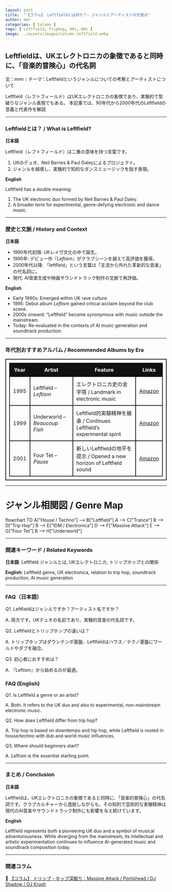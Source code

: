 ```yaml
---
layout: post
title:  "【コラム】 Leftfieldとは何か？— ジャンルとアーティストの交差点"
author: mmr
categories: [ Column ]
tags: [ Leftfield, Triphop, 90s, 00s ]
image: ../assets/images/column-leftfield.webp
---
```


## Leftfieldは、UKエレクトロニカの象徴であると同時に、「音楽的冒険心」の代名詞

文：mmr｜テーマ：Leftfieldというジャンルについての考察とアーティストについて

Leftfield（レフトフィールド）はUKエレクトロニカの象徴であり、実験的で型破りなジャンル表現でもある。
本記事では、90年代から2000年代のLeftfieldの意義と代表作を解説

---



<style type="text/css">
table, td, th {
border: 2px #111 solid;
width: auto;
padding: 10px; 
}
th {
background-color: #111;
color: #fff;
}
</style>

### Leftfieldとは？ / What is Leftfield?

**日本語** 

Leftfield（レフトフィールド）は二重の意味を持つ言葉です。  
1. UKのデュオ、Neil Barnes & Paul Daleyによるプロジェクト。  
2. ジャンルを越境し、実験的で知的なダンスミュージックを指す表現。  

**English**  

Leftfield has a double meaning:  
1. The UK electronic duo formed by Neil Barnes & Paul Daley.  
2. A broader term for experimental, genre-defying electronic and dance music.  

---

### 歴史と文脈 / History and Context

**日本語**  

- 1990年代初頭: UKレイヴ文化の中で誕生。  
- 1995年: デビュー作『*Leftism*』がクラブシーンを越えて高評価を獲得。  
- 2000年代以降: 「leftfield」という言葉は「主流から外れた革新的な音楽」の代名詞に。  
- 現代: AI音楽生成や映画サウンドトラック制作の文脈で再評価。  

**English**  

- Early 1990s: Emerged within UK rave culture.  
- 1995: Debut album *Leftism* gained critical acclaim beyond the club scene.  
- 2000s onward: “Leftfield” became synonymous with music outside the mainstream.  
- Today: Re-evaluated in the contexts of AI music generation and soundtrack production.  

---

### 年代別おすすめアルバム / Recommended Albums by Era

| Year | Artist | Feature | Links |
|-------------|-----------------------|----------------|----------------|
| 1995 | Leftfield – *Leftism* | エレクトロニカ史の金字塔 / Landmark in electronic music | [Amazon](https://amzn.to/4gEiHVR) |
| 1999 | Underworld – *Beaucoup Fish* | Leftfield的実験精神を継承 / Continues Leftfield’s experimental spirit | [Amazon](https://amzn.to/4ndPTG9) |
| 2001 | Four Tet – *Pause* | 新しいLeftfieldの地平を提示 / Opened a new horizon of Leftfield sound | [Amazon](https://amzn.to/48tSRSk)  |

---

# ジャンル相関図 / Genre Map

<div class="mermaid">
flowchart TD
    A["House / Techno"] --> B["Leftfield"]
    A --> C["Trance"]
    B --> D["Trip Hop"]
    B --> E["IDM / Electronica"]
    D --> F["Massive Attack"]
    E --> G["Four Tet"]
    B --> H["Underworld"]
</div>

---

### 関連キーワード / Related Keywords

**日本語**: Leftfield ジャンルとは, UKエレクトロニカ, トリップホップとの関係

**English**: Leftfield genre, UK electronica, relation to trip hop, soundtrack production, AI music generation

---

### FAQ（日本語）

Q1. Leftfieldはジャンルですか？アーティスト名ですか？

A. 両方です。UKデュオの名前であり、実験的音楽の代名詞です。

Q2. Leftfieldとトリップホップの違いは？

A. トリップホップはダウンテンポ基盤、Leftfieldはハウス／テクノ基盤にワールドやダブを融合。

Q3. 初心者におすすめは？

A. 『Leftism』から始めるのが最適。

### FAQ (English)

Q1. Is Leftfield a genre or an artist?

A. Both. It refers to the UK duo and also to experimental, non-mainstream electronic music.

Q2. How does Leftfield differ from trip hop?

A. Trip hop is based on downtempo and hip hop, while Leftfield is rooted in house/techno with dub and world music influences.

Q3. Where should beginners start?

A. Leftism is the essential starting point.

---

### まとめ / Conclusion

**日本語**

Leftfieldは、UKエレクトロニカの象徴であると同時に、「音楽的冒険心」の代名詞です。クラブカルチャーから逸脱しながらも、その知的で芸術的な実験精神は現代のAI音楽やサウンドトラック制作にも影響を与え続けています。

**English**

Leftfield represents both a pioneering UK duo and a symbol of musical adventurousness. While diverging from the mainstream, its intellectual and artistic experimentation continues to influence AI-generated music and soundtrack composition today.


---

### 関連コラム

🔗 [【コラム】 トリップ・ホップ深掘り：Massive Attack / Portishead / DJ Shadow / DJ Krush](https://monumental-movement.jp/Column-Triphop)

